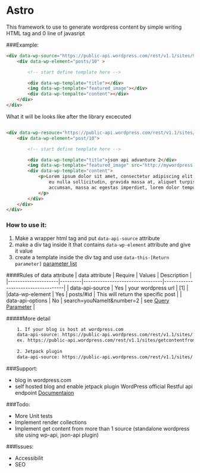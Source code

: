 Astro
=====

This framework to use to generate wordpress content by simple writing HTML tag and 0 line of javasript

###Example:
```html
<div data-wp-source="https://public-api.wordpress.com/rest/v1.1/sites/98941271/">
    <div data-wp-element="posts/10" >

        <!-- start define template here -->

        <div data-wp-template="title"></div>
        <img data-wp-template="featured_image"></div>
        <div data-wp-tempalte="content"></div>
    </div>
</div>
```

What it will be looks like after the library excecuted

```html

<div data-wp-resouce="https://public-api.wordpress.com/rest/v1.1/sites/98941271/">
    <div data-wp-element="post/10">

        <!-- start define template here -->

        <div data-wp-template="title">json api advanture 2</div>
        <img data-wp-template="featured_image" src="http://mywordpress.com/cat.png"></img>
        <div data-wp-template="content">
            <p>Lorem ipsum dolor sit amet, consectetur adipiscing elit. Integer
                eu nulla sollicitudin, gravida massa at, aliquet turpis. Quisque 
                accumsan, massa ac egestas imperdiet, lorem dolor tempus velit, non pellentesque ex.
            </p>
        </div>
    </div>
</div>

```
### How to use it:
1. Make a wrapper html tag and put `data-api-source` attribute
2. make a div tag inside it that contains `data-wp-element` attribute and give it value
3. create a template inside the div tag and use `data-this-[Return parameter]`
    [parameter list](https://developer.wordpress.com/docs/api/1.1/get/sites/%24site/posts/%24post_ID/#apidoc-response)


####Rules of data attribute
| data attribute      | Require | Values                          | Description                        |
|---------------------|---------|---------------------------------|------------------------------------|
| data-api-source     | Yes     | your wordpress url              | [1]      |
|data-wp-element      | Yes     | posts/#id                       | This will return the specific post |
| data-api-options    | No      | search=youNameIt&number=2 |  see [Query Parameter](https://developer.wordpress.com/docs/api/1.1/get/sites/%24site/posts/)   |


#####More detail
```html
    1. If your blog is host at wordpress.com
    data-api-source: https://public-api.wordpress.com/rest/v1.1/sites/ + YOUR BLOG URL
    ex. https://public-api.wordpress.com/rest/v1.1/sites/getcontentfrom.wordpress.com
    
    2. Jetpack plugin
    data-api-source: https://public-api.wordpress.com/rest/v1.1/sites/ + YOUR BLOG URL
```


###Support:

-  blog in wordpress.com
-  self hosted blog and enable jetpack plugin
WordPress official Restful api endpoint
[Documentaion](https://developer.wordpress.com/docs/api/)


###Todo:
- More Unit tests
- Implement render collections
- Implement get content from more than 1 source (standalone wordpress site using wp-api, json-api plugin)

###Issues:

- Accessibilit
- SEO




